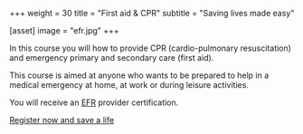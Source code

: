 +++
weight = 30
title = "First aid & CPR"
subtitle = "Saving lives made easy"

[asset]
  image = "efr.jpg"
+++

In this course you will how to provide CPR (cardio-pulmonary resuscitation) and 
emergency primary and secondary care (first aid).

This course is aimed at anyone who wants to be prepared to help in a medical emergency at home, at work or during leisure activities.

You will receive an [EFR](https://emergencyfirstresponse.com) provider certification.

[Register now and save a life](/en/courses/first-aid/)